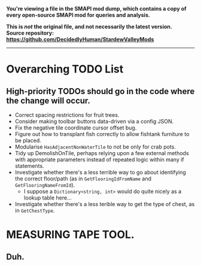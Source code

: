 **You're viewing a file in the SMAPI mod dump, which contains a copy of every open-source SMAPI mod
for queries and analysis.**

**This is _not_ the original file, and not necessarily the latest version.**  
**Source repository: https://github.com/DecidedlyHuman/StardewValleyMods**

----

# Overarching TODO List
## High-priority TODOs should go in the code where the change will occur.

* Correct spacing restrictions for fruit trees.
* Consider making toolbar buttons data-driven via a config JSON.
* Fix the negative tile coordinate cursor offset bug.
* Figure out how to transplant fish correctly to allow fishtank furniture to be placed.
* Modularise `HasAdjacentNonWaterTile` to not be only for crab pots.
* Tidy up DemolishOnTile, perhaps relying upon a few external methods with appropriate parameters instead of repeated logic within many if statements.
* Investigate whether there's a less terrible way to go about identifying the correct floor/path (as in `GetFlooringIdFromName` and `GetFlooringNameFromId`).
  * I suppose a `Dictionary<string, int>` would do quite nicely as a lookup table here...
* Investigate whether there's a less terible way to get the type of chest, as in `GetChestType`.

# MEASURING TAPE TOOL.
## Duh.